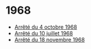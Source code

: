 # 1968

- [Arrêté du 4 octobre 1968](arrete-du-4-octobre-1968)
- [Arrêté du 10 juillet 1968](arrete-du-10-juillet-1968)
- [Arrêté du 18 novembre 1968](arrete-du-18-novembre-1968)
